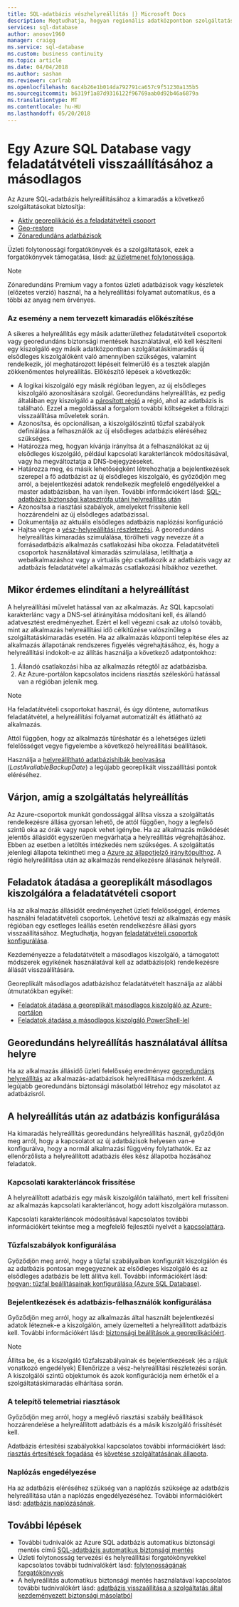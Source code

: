 ```yaml
---
title: SQL-adatbázis vészhelyreállítás |} Microsoft Docs
description: Megtudhatja, hogyan regionális adatközpontban szolgáltatáskimaradás vagy az Azure SQL Database aktív georeplikáció, georedundáns helyreállítás képességek sikertelen egy adatbázis helyreállítása.
services: sql-database
author: anosov1960
manager: craigg
ms.service: sql-database
ms.custom: business continuity
ms.topic: article
ms.date: 04/04/2018
ms.author: sashan
ms.reviewer: carlrab
ms.openlocfilehash: 6ac4b26e1b014da792791ca657c9f51230a135b5
ms.sourcegitcommit: b6319f1a87d9316122f96769aab0d92b46a6879a
ms.translationtype: MT
ms.contentlocale: hu-HU
ms.lasthandoff: 05/20/2018
---
```

# <a name="restore-an-azure-sql-database-or-failover-to-a-secondary"></a>Egy Azure SQL Database vagy feladatátvételi visszaállításához a másodlagos
Az Azure SQL-adatbázis helyreállításához a kimaradás a következő szolgáltatásokat biztosítja:

* [Aktív georeplikáció és a feladatátvételi csoport](sql-database-geo-replication-overview.md)
* [Geo-restore](sql-database-recovery-using-backups.md#point-in-time-restore)
* [Zónaredundáns adatbázisok](sql-database-high-availability.md)

Üzleti folytonossági forgatókönyvek és a szolgáltatások, ezek a forgatókönyvek támogatása, lásd: [az üzletmenet folytonossága](sql-database-business-continuity.md).

> [!NOTE]
> Zónaredundáns Premium vagy a fontos üzleti adatbázisok vagy készletek (előzetes verzió) használ, ha a helyreállítási folyamat automatikus, és a többi az anyag nem érvényes. 

### <a name="prepare-for-the-event-of-an-outage"></a>Az esemény a nem tervezett kimaradás előkészítése
A sikeres a helyreállítás egy másik adatterülethez feladatátvételi csoportok vagy georedundáns biztonsági mentések használatával, elő kell készíteni egy kiszolgáló egy másik adatközpontban szolgáltatáskimaradás új elsődleges kiszolgálóként való amennyiben szükséges, valamint rendelkezik, jól meghatározott lépéseit felmerülő és a tesztek alapján zökkenőmentes helyreállítás. Előkészítő lépések a következők:

* A logikai kiszolgáló egy másik régióban legyen, az új elsődleges kiszolgáló azonosítására szolgál. Georedundáns helyreállítás, ez pedig általában egy kiszolgáló a [párosított régió](../best-practices-availability-paired-regions.md) a régió, ahol az adatbázis is található. Ezzel a megoldással a forgalom további költségeket a földrajzi visszaállítása műveletek során.
* Azonosítsa, és opcionálisan, a kiszolgálószintű tűzfal szabályok definiálása a felhasználók az új elsődleges adatbázis eléréséhez szükséges.
* Határozza meg, hogyan kívánja irányítsa át a felhasználókat az új elsődleges kiszolgáló, például kapcsolati karakterláncok módosításával, vagy ha megváltoztatja a DNS-bejegyzéseket.
* Határozza meg, és másik lehetőségként létrehozhatja a bejelentkezések szerepel a fő adatbázist az új elsődleges kiszolgáló, és győződjön meg arról, a bejelentkezési adatok rendelkezik megfelelő engedélyekkel a master adatbázisban, ha van ilyen. További információkért lásd: [SQL-adatbázis biztonsági katasztrófa utáni helyreállítás után](sql-database-geo-replication-security-config.md)
* Azonosítsa a riasztási szabályok, amelyeket frissítenie kell hozzárendelni az új elsődleges adatbázissal.
* Dokumentálja az aktuális elsődleges adatbázis naplózási konfiguráció
* Hajtsa végre a [vész-helyreállítási részletezési](sql-database-disaster-recovery-drills.md). A georedundáns helyreállítás kimaradás szimulálása, törölheti vagy nevezze át a forrásadatbázis alkalmazás csatlakozási hiba okozza. Feladatátvételi csoportok használatával kimaradás szimulálása, letilthatja a webalkalmazáshoz vagy a virtuális gép csatlakozik az adatbázis vagy az adatbázis feladatátvétel alkalmazás csatlakozási hibákhoz vezethet.

## <a name="when-to-initiate-recovery"></a>Mikor érdemes elindítani a helyreállítást
A helyreállítási művelet hatással van az alkalmazás. Az SQL kapcsolati karakterlánc vagy a DNS-sel átirányítása módosítani kell, és állandó adatvesztést eredményezhet. Ezért el kell végezni csak az utolsó tovább, mint az alkalmazás helyreállítási idő célkitűzése valószínűleg a szolgáltatáskimaradás esetén. Ha az alkalmazás központi telepítése éles az alkalmazás állapotának rendszeres figyelés végrehajtásához, és, hogy a helyreállítási indokolt-e az állítás használja a következő adatpontokhoz:

1. Állandó csatlakozási hiba az alkalmazás rétegtől az adatbázisba.
2. Az Azure-portálon kapcsolatos incidens riasztás széleskörű hatással van a régióban jelenik meg.

> [!NOTE]
> Ha feladatátvételi csoportokat használ, és úgy döntene, automatikus feladatátvétel, a helyreállítási folyamat automatizált és átlátható az alkalmazás. 

Attól függően, hogy az alkalmazás tűréshatár és a lehetséges üzleti felelősséget vegye figyelembe a következő helyreállítási beállítások.

Használja a [helyreállítható adatbázishibák beolvasása](https://msdn.microsoft.com/library/dn800985.aspx) (*LastAvailableBackupDate*) a legújabb georeplikált visszaállítási pontok eléréséhez.

## <a name="wait-for-service-recovery"></a>Várjon, amíg a szolgáltatás helyreállítás
Az Azure-csoportok munkát gondossággal állítsa vissza a szolgáltatás rendelkezésre állása gyorsan lehető, de attól függően, hogy a legfelső szintű oka az órák vagy napok vehet igénybe.  Ha az alkalmazás működését jelentős állásidőt egyszerűen megvárhatja a helyreállítás végrehajtásához. Ebben az esetben a letöltés intézkedés nem szükséges. A szolgáltatás jelenlegi állapota tekintheti meg a [Azure az állapotjelző irányítópulthoz](https://azure.microsoft.com/status/). A régió helyreállítása után az alkalmazás rendelkezésre állásának helyreáll.

## <a name="fail-over-to-geo-replicated-secondary-server-in-the-failover-group"></a>Feladatok átadása a georeplikált másodlagos kiszolgálóra a feladatátvételi csoport
Ha az alkalmazás állásidőt eredményezhet üzleti felelősséggel, érdemes használni feladatátvételi csoportok. Lehetővé teszi az alkalmazás egy másik régióban egy esetleges leállás esetén rendelkezésre állási gyors visszaállításához. Megtudhatja, hogyan [feladatátvételi csoportok konfigurálása](sql-database-geo-replication-portal.md).

Kezdeményezze a feladatátvételt a másodlagos kiszolgáló, a támogatott módszerek egyikének használatával kell az adatbázis(ok) rendelkezésre állását visszaállítására.

Georeplikált másodlagos adatbázishoz feladatátvételt használja az alábbi útmutatókban egyikét:

* [Feladatok átadása a georeplikált másodlagos kiszolgáló az Azure-portálon](sql-database-geo-replication-portal.md)
* [Feladatok átadása a másodlagos kiszolgáló PowerShell-lel](scripts/sql-database-setup-geodr-and-failover-database-powershell.md)

## <a name="recover-using-geo-restore"></a>Georedundáns helyreállítás használatával állítsa helyre
Ha az alkalmazás állásidő üzleti felelősség eredményez [georedundáns helyreállítás](sql-database-recovery-using-backups.md) az alkalmazás-adatbázisok helyreállítása módszerként. A legújabb georedundáns biztonsági másolatból létrehoz egy másolatot az adatbázisról.

## <a name="configure-your-database-after-recovery"></a>A helyreállítás után az adatbázis konfigurálása
Ha kimaradás helyreállítás georedundáns helyreállítás használ, győződjön meg arról, hogy a kapcsolatot az új adatbázisok helyesen van-e konfigurálva, hogy a normál alkalmazási függvény folytathatók. Ez az ellenőrzőlista a helyreállított adatbázis éles kész állapotba hozásához feladatok.

### <a name="update-connection-strings"></a>Kapcsolati karakterláncok frissítése
A helyreállított adatbázis egy másik kiszolgálón található, mert kell frissíteni az alkalmazás kapcsolati karakterláncot, hogy adott kiszolgálóra mutasson.

Kapcsolati karakterláncok módosításával kapcsolatos további információkért tekintse meg a megfelelő fejlesztői nyelvét a [kapcsolattára](sql-database-libraries.md).

### <a name="configure-firewall-rules"></a>Tűzfalszabályok konfigurálása
Győződjön meg arról, hogy a tűzfal szabályaiban konfigurált kiszolgálón és az adatbázis pontosan megegyeznek az elsődleges kiszolgáló és az elsődleges adatbázis be lett állítva kell. További információkért lásd: [hogyan: tűzfal beállításainak konfigurálása (Azure SQL Database)](sql-database-configure-firewall-settings.md).

### <a name="configure-logins-and-database-users"></a>Bejelentkezések és adatbázis-felhasználók konfigurálása
Győződjön meg arról, hogy az alkalmazás által használt bejelentkezési adatok léteznek-e a kiszolgálón, amely üzemelteti a helyreállított adatbázis kell. További információkért lásd: [biztonsági beállítások a georeplikációért](sql-database-geo-replication-security-config.md).

> [!NOTE]
> Állítsa be, és a kiszolgáló tűzfalszabályainak és bejelentkezések (és a rájuk vonatkozó engedélyek) Ellenőrizze a vész-helyreállítási részletezési során. A kiszolgálói szintű objektumok és azok konfigurációja nem érhetők el a szolgáltatáskimaradás elhárítása során.
> 
> 

### <a name="setup-telemetry-alerts"></a>A telepítő telemetriai riasztások
Győződjön meg arról, hogy a meglévő riasztási szabály beállítások hozzárendelése a helyreállított adatbázis és a másik kiszolgáló frissítését kell.

Adatbázis értesítési szabályokkal kapcsolatos további információkért lásd: [riasztás értesítések fogadása](../monitoring-and-diagnostics/insights-receive-alert-notifications.md) és [követése szolgáltatásának állapota](../monitoring-and-diagnostics/insights-service-health.md).

### <a name="enable-auditing"></a>Naplózás engedélyezése
Ha az adatbázis eléréséhez szükség van a naplózás szüksége az adatbázis helyreállítása után a naplózás engedélyezéséhez. További információkért lásd: [adatbázis naplózásának](sql-database-auditing.md).

## <a name="next-steps"></a>További lépések
* További tudnivalók az Azure SQL adatbázis automatikus biztonsági mentés című [SQL-adatbázis automatikus biztonsági mentés](sql-database-automated-backups.md)
* Üzleti folytonosság tervezési és helyreállítási forgatókönyvekkel kapcsolatos további tudnivalókért lásd: [folytonosságának forgatókönyvek](sql-database-business-continuity.md)
* A helyreállítás automatikus biztonsági mentés használatával kapcsolatos további tudnivalókért lásd: [adatbázis visszaállítása a szolgáltatás által kezdeményezett biztonsági másolatból](sql-database-recovery-using-backups.md)

